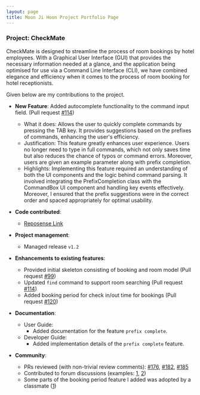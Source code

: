 ```yaml
---
layout: page
title: Moon Ji Hoon Project Portfolio Page
---
```



### Project: CheckMate


CheckMate is designed to streamline the process of room bookings by hotel employees. With a Graphical User Interface (GUI) that provides the necessary information needed at a glance, and the application
being optimised for use via a Command Line Interface (CLI), we have combined elegance and efficiency when it comes to
the process of room booking for hotel receptionists.

Given below are my contributions to the project.

* **New Feature**: Added autocomplete functionality to the command input field. (Pull request [#114](https://github.com/AY2324S1-CS2103T-F10-1/tp/pull/145))
  * What it does: Allows the user to quickly complete commands by pressing the TAB key. It provides suggestions based on the prefixes of commands, enhancing the user's efficiency.
  * Justification: This feature greatly enhances user experience. Users no longer need to type in full commands, which not only saves time but also reduces the chance of typos or command errors. Moreover, users are given an example parameter along with prefix completion.
  * Highlights: Implementing this feature required an understanding of both the UI components and the logic behind command parsing. It involved integrating the PrefixCompletion class with the CommandBox UI component and handling key events effectively. Moreover, I ensured that the prefix suggestions were in the correct order and spaced appropriately for optimal usability.

* **Code contributed**: 
  * [Reposense Link](https://nus-cs2103-ay2324s1.github.io/tp-dashboard/?search=iyioon&sort=groupTitle&sortWithin=title&timeframe=commit&mergegroup=&groupSelect=groupByRepos&breakdown=true&checkedFileTypes=docs~functional-code~test-code&since=2023-09-22)

* **Project management**:
  * Managed release `v1.2`

* **Enhancements to existing features**:
  * Provided initial skeleton consisting of booking and room model (Pull request [#99](https://github.com/AY2324S1-CS2103T-F10-1/tp/pull/99))
  * Updated `find` command to support room searching (Pull request [#114](https://github.com/AY2324S1-CS2103T-F10-1/tp/pull/114))
  * Added booking period for check in/out time for bookings (Pull request [#120](https://github.com/AY2324S1-CS2103T-F10-1/tp/pull/120))

* **Documentation**:
  * User Guide:
    * Added documentation for the feature `prefix complete`.
  * Developer Guide:
    * Added implementation details of the `prefix complete` feature.

* **Community**:
  * PRs reviewed (with non-trivial review comments): [\#176](https://github.com/AY2324S1-CS2103T-F10-1/tp/pull/176), [\#182](https://github.com/AY2324S1-CS2103T-F10-1/tp/pull/182), [#185](https://github.com/AY2324S1-CS2103T-F10-1/tp/pull/185)
  * Contributed to forum discussions (examples: [1](https://github.com/AY2324S1-CS2103T-F10-1/tp/issues/136), [2](https://github.com/AY2324S1-CS2103T-F10-1/tp/issues/181))
  * Some parts of the booking period feature I added was adopted by a classmate ([1](https://github.com/AY2324S1-CS2103T-F10-1/tp/pull/123))
